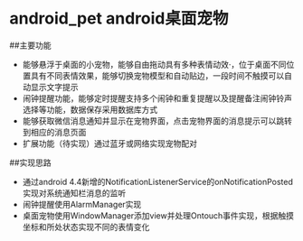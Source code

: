 # android_pet android桌面宠物
##主要功能
* 能够悬浮于桌面的小宠物，能够自由拖动具有多种表情动效·，位于桌面不同位置具有不同表情效果，能够切换宠物模型和自动贴边，一段时间不触摸可以自动显示文字提示
* 闹钟提醒功能，能够定时提醒支持多个闹钟和重复提醒以及提醒备注闹钟铃声选择等功能，数据保存采用数据库方式
* 能够获取微信消息通知并显示在宠物界面，点击宠物界面的消息提示可以跳转到相应的消息页面
* 扩展功能（待实现）通过蓝牙或网络实现宠物配对

##实现思路
* 通过android 4.4新增的NotificationListenerService的onNotificationPosted实现对系统通知栏消息的监听
* 闹钟提醒使用AlarmManager实现
* 桌面宠物使用WindowManager添加view并处理Ontouch事件实现，根据触摸坐标和所处状态实现不同的表情变化

